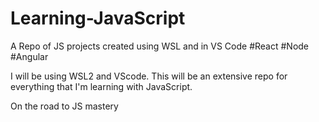 # Learning-JavaScript
A Repo of JS projects created using WSL and in VS Code #React #Node #Angular


I will be using WSL2 and VScode. This will be an extensive repo for everything that I'm learning with JavaScript. 

On the road to JS mastery
